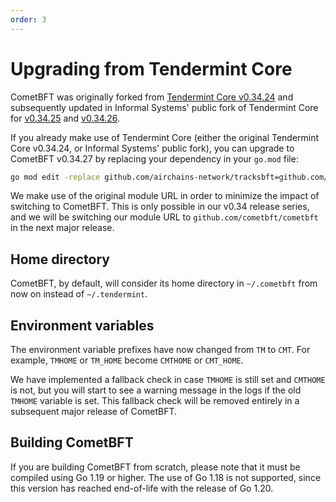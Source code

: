 ```yaml
---
order: 3
---
```


# Upgrading from Tendermint Core

CometBFT was originally forked from [Tendermint Core v0.34.24][v03424] and
subsequently updated in Informal Systems' public fork of Tendermint Core for
[v0.34.25][v03425] and [v0.34.26][v03426].

If you already make use of Tendermint Core (either the original Tendermint Core
v0.34.24, or Informal Systems' public fork), you can upgrade to CometBFT
v0.34.27 by replacing your dependency in your `go.mod` file:

```bash
go mod edit -replace github.com/airchains-network/tracksbft=github.com/cometbft/cometbft@v0.34.27
```

We make use of the original module URL in order to minimize the impact of
switching to CometBFT. This is only possible in our v0.34 release series, and we
will be switching our module URL to `github.com/cometbft/cometbft` in the next
major release.

## Home directory

CometBFT, by default, will consider its home directory in `~/.cometbft` from now
on instead of `~/.tendermint`.

## Environment variables

The environment variable prefixes have now changed from `TM` to `CMT`. For
example, `TMHOME` or `TM_HOME` become `CMTHOME` or `CMT_HOME`.

We have implemented a fallback check in case `TMHOME` is still set and `CMTHOME`
is not, but you will start to see a warning message in the logs if the old
`TMHOME` variable is set. This fallback check will be removed entirely in a
subsequent major release of CometBFT.

## Building CometBFT

If you are building CometBFT from scratch, please note that it must be compiled
using Go 1.19 or higher. The use of Go 1.18 is not supported, since this version
has reached end-of-life with the release of Go 1.20.

[v03424]: https://github.com/airchains-network/tracksbft/releases/tag/v0.34.24
[v03425]: https://github.com/informalsystems/tendermint/releases/tag/v0.34.25
[v03426]: https://github.com/informalsystems/tendermint/releases/tag/v0.34.26
